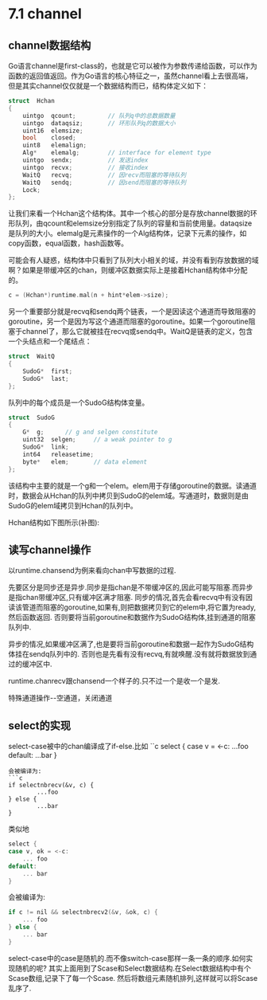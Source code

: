 # 7.1 channel

## channel数据结构
Go语言channel是first-class的，也就是它可以被作为参数传递给函数，可以作为函数的返回值返回。作为Go语言的核心特征之一，虽然channel看上去很高端，但是其实channel仅仅就是一个数据结构而已，结构体定义如下：

```c
struct	Hchan
{
	uintgo	qcount;			// 队列q中的总数据数量
	uintgo	dataqsiz;		// 环形队列q的数据大小
	uint16	elemsize;
	bool	closed;
	uint8	elemalign;
	Alg*	elemalg;		// interface for element type
	uintgo	sendx;			// 发送index
	uintgo	recvx;			// 接收index
	WaitQ	recvq;			// 因recv而阻塞的等待队列
	WaitQ	sendq;			// 因send而阻塞的等待队列
	Lock;
};
```

让我们来看一个Hchan这个结构体。其中一个核心的部分是存放channel数据的环形队列，由qcount和elemsize分别指定了队列的容量和当前使用量。dataqsize是队列的大小。elemalg是元素操作的一个Alg结构体，记录下元素的操作，如copy函数，equal函数，hash函数等。


可能会有人疑惑，结构体中只看到了队列大小相关的域，并没有看到存放数据的域啊？如果是带缓冲区的chan，则缓冲区数据实际上是接着Hchan结构体中分配的。

```c
c = (Hchan*)runtime.mal(n + hint*elem->size);
```

另一个重要部分就是recvq和sendq两个链表，一个是因读这个通道而导致阻塞的goroutine，另一个是因为写这个通道而阻塞的goroutine。如果一个goroutine阻塞于channel了，那么它就被挂在recvq或sendq中。WaitQ是链表的定义，包含一个头结点和一个尾结点：

```c
struct	WaitQ
{
	SudoG*	first;
	SudoG*	last;
};
```

队列中的每个成员是一个SudoG结构体变量。

```c
struct	SudoG
{
	G*	g;		// g and selgen constitute
	uint32	selgen;		// a weak pointer to g
	SudoG*	link;
	int64	releasetime;
	byte*	elem;		// data element
};
```

 该结构中主要的就是一个g和一个elem。elem用于存储goroutine的数据。读通道时，数据会从Hchan的队列中拷贝到SudoG的elem域。写通道时，数据则是由SudoG的elem域拷贝到Hchan的队列中。

Hchan结构如下图所示(补图):

## 读写channel操作


   以runtime.chansend为例来看向chan中写数据的过程.

   先要区分是同步还是异步.同步是指chan是不带缓冲区的,因此可能写阻塞.而异步是指chan带缓冲区,只有缓冲区满才阻塞.
   同步的情况,首先会看recvq中有没有因读该管道而阻塞的goroutine,如果有,则把数据拷贝到它的elem中,将它置为ready,然后函数返回.
   否则要将当前goroutine和数据作为SudoG结构体,挂到通道的阻塞队列中.

   异步的情况,如果缓冲区满了,也是要将当前goroutine和数据一起作为SudoG结构体挂在sendq队列中的.
   否则也是先看有没有recvq,有就唤醒.没有就将数据放到通过的缓冲区中.
   
runtime.chanrecv跟chansend一个样子的.只不过一个是收一个是发.

特殊通道操作--空通道，关闭通道

## select的实现


select-case被中的chan编译成了if-else.比如
``c
select {
case v = <-c:
        ...foo
default:
        ...bar
}
```
会被编译为:
```c
if selectnbrecv(&v, c) {
        ...foo
} else {
        ...bar
}
```

类似地
```c
select {
case v, ok = <-c:
	... foo
default:
	... bar
}
```
会被编译为:
```c
if c != nil && selectnbrecv2(&v, &ok, c) {
	... foo
} else {
	... bar
}
```
select-case中的case是随机的.而不像switch-case那样一条一条的顺序.如何实现随机的呢?
其实上面用到了Scase和Select数据结构.在Select数据结构中有个Scase数组,记录下了每一个Scase.
然后将数组元素随机排列,这样就可以将Scase乱序了.
